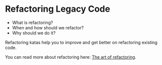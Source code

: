 # Refactoring Legacy Code

- What is refactoring?
- When and how should we refactor?
- Why should we do it?

Refactoring katas help you to improve and get better on refactoring existing code.

You can read more about refactoring here: [The art of refactoring](https://chemaclass.es/blog/the-art-of-refactoring/).
